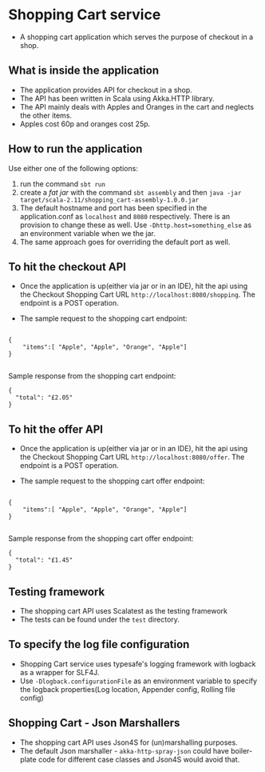 # Shopping Cart service

- A shopping cart application which serves the purpose of checkout in a shop. 

## What is inside the application

* The application provides API for checkout in a shop. 
* The API has been written in Scala using Akka.HTTP library. 
* The API mainly deals with Apples and Oranges in the cart and neglects the other items. 
* Apples cost 60p and oranges cost 25p.

## How to run the application

Use either one of the following options:

1. run the command `sbt run`
2. create a *fat jar* with the command `sbt assembly` and then `java -jar target/scala-2.11/shopping_cart-assembly-1.0.0.jar`
3. The default hostname and port has been specified in the application.conf as `localhost` and `8080` respectively. There is an provision to change these as well. Use `-Dhttp.host=something_else` as an environment variable when we the jar. 
4. The same approach goes for overriding the default port as well.

## To hit the checkout API

* Once the application is up(either via jar or in an IDE), hit the api using the Checkout Shopping Cart URL `http://localhost:8080/shopping`. The endpoint is a POST operation. 

* The sample request to the shopping cart endpoint:

```
  
{
    "items":[ "Apple", "Apple", "Orange", "Apple"] 
}
 
```

Sample response from the shopping cart endpoint:

```
{
  "total": "£2.05"
}
```


## To hit the offer API

* Once the application is up(either via jar or in an IDE), hit the api using the Checkout Shopping Cart URL `http://localhost:8080/offer`. The endpoint is a POST operation. 

* The sample request to the shopping cart offer endpoint:

```
  
{
    "items":[ "Apple", "Apple", "Orange", "Apple"] 
}
  
```

Sample response from the shopping cart offer endpoint:

```
{
  "total": "£1.45"
}
```


## Testing framework

* The shopping cart API uses Scalatest as the testing framework
* The tests can be found under the `test` directory.


## To specify the log file configuration

* Shopping Cart service uses typesafe's logging framework with logback as a wrapper for SLF4J.
* Use `-Dlogback.configurationFile` as an environment variable to specify the logback properties(Log location, Appender config, Rolling file config)


## Shopping Cart - Json Marshallers

* The shopping cart API uses Json4S for (un)marshalling purposes.
* The default Json marshaller - `akka-http-spray-json` could have boiler-plate code for different case classes and Json4S would avoid that. 


  